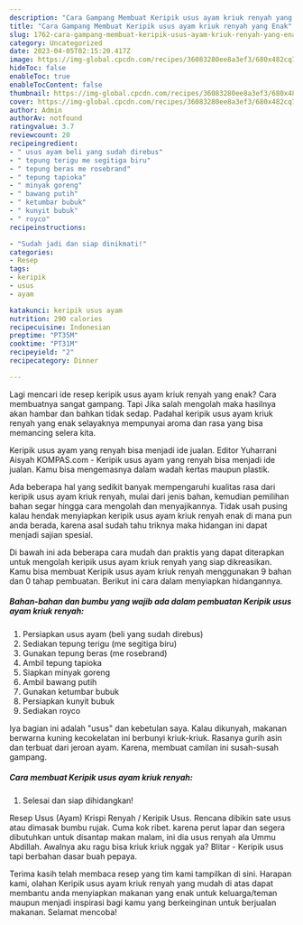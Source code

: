 ```yaml
---
description: "Cara Gampang Membuat Keripik usus ayam kriuk renyah yang Enak"
title: "Cara Gampang Membuat Keripik usus ayam kriuk renyah yang Enak"
slug: 1762-cara-gampang-membuat-keripik-usus-ayam-kriuk-renyah-yang-enak
category: Uncategorized
date: 2023-04-05T02:15:20.417Z
image: https://img-global.cpcdn.com/recipes/36083280ee8a3ef3/680x482cq70/keripik-usus-ayam-kriuk-renyah-foto-resep-utama.jpg
hideToc: false
enableToc: true
enableTocContent: false
thumbnail: https://img-global.cpcdn.com/recipes/36083280ee8a3ef3/680x482cq70/keripik-usus-ayam-kriuk-renyah-foto-resep-utama.jpg
cover: https://img-global.cpcdn.com/recipes/36083280ee8a3ef3/680x482cq70/keripik-usus-ayam-kriuk-renyah-foto-resep-utama.jpg
author: Admin
authorAv: notfound
ratingvalue: 3.7
reviewcount: 20
recipeingredient:
- " usus ayam beli yang sudah direbus"
- " tepung terigu me segitiga biru"
- " tepung beras me rosebrand"
- " tepung tapioka"
- " minyak goreng"
- " bawang putih"
- " ketumbar bubuk"
- " kunyit bubuk"
- " royco"
recipeinstructions:

- "Sudah jadi dan siap dinikmati!"
categories:
- Resep
tags:
- keripik
- usus
- ayam

katakunci: keripik usus ayam 
nutrition: 290 calories
recipecuisine: Indonesian
preptime: "PT35M"
cooktime: "PT31M"
recipeyield: "2"
recipecategory: Dinner

---
```



Lagi mencari ide resep keripik usus ayam kriuk renyah yang enak? Cara membuatnya sangat gampang. Tapi Jika salah mengolah maka hasilnya akan hambar dan bahkan tidak sedap. Padahal keripik usus ayam kriuk renyah yang enak selayaknya mempunyai aroma dan rasa yang bisa memancing selera kita.


Keripik usus ayam yang renyah bisa menjadi ide jualan. Editor Yuharrani Aisyah KOMPAS.com - Keripik usus ayam yang renyah bisa menjadi ide jualan. Kamu bisa mengemasnya dalam wadah kertas maupun plastik.

Ada beberapa hal yang sedikit banyak mempengaruhi kualitas rasa dari keripik usus ayam kriuk renyah, mulai dari jenis bahan, kemudian pemilihan bahan segar hingga cara mengolah dan menyajikannya. Tidak usah pusing kalau hendak menyiapkan keripik usus ayam kriuk renyah enak di mana pun anda berada, karena asal sudah tahu triknya maka hidangan ini dapat menjadi sajian spesial.


Di bawah ini ada beberapa cara mudah dan praktis yang dapat diterapkan untuk mengolah keripik usus ayam kriuk renyah yang siap dikreasikan. Kamu bisa membuat Keripik usus ayam kriuk renyah menggunakan 9 bahan dan 0 tahap pembuatan. Berikut ini cara dalam menyiapkan hidangannya.

<!--inarticleads1-->

##### Bahan-bahan dan bumbu yang wajib ada dalam pembuatan Keripik usus ayam kriuk renyah:

1. Persiapkan  usus ayam (beli yang sudah direbus)
1. Sediakan  tepung terigu (me segitiga biru)
1. Gunakan  tepung beras (me rosebrand)
1. Ambil  tepung tapioka
1. Siapkan  minyak goreng
1. Ambil  bawang putih
1. Gunakan  ketumbar bubuk
1. Persiapkan  kunyit bubuk
1. Sediakan  royco


Iya bagian ini adalah &#34;usus&#34; dan kebetulan saya. Kalau dikunyah, makanan berwarna kuning kecokelatan ini berbunyi kriuk-kriuk. Rasanya gurih asin dan terbuat dari jeroan ayam. Karena, membuat camilan ini susah-susah gampang. 

<!--inarticleads2-->

##### Cara membuat Keripik usus ayam kriuk renyah:


1. Selesai dan siap dihidangkan!

Resep Usus (Ayam) Krispi Renyah / Keripik Usus. Rencana dibikin sate usus atau dimasak bumbu rujak. Cuma kok ribet. karena perut lapar dan segera dibutuhkan untuk disantap makan malam, ini dia usus renyah ala Ummu Abdillah. Awalnya aku ragu bisa kriuk kriuk nggak ya? Blitar - Keripik usus tapi berbahan dasar buah pepaya. 

Terima kasih telah membaca resep yang tim kami tampilkan di sini. Harapan kami, olahan Keripik usus ayam kriuk renyah yang mudah di atas dapat membantu anda menyiapkan makanan yang enak untuk keluarga/teman maupun menjadi inspirasi bagi kamu yang berkeinginan untuk berjualan makanan. Selamat mencoba!
